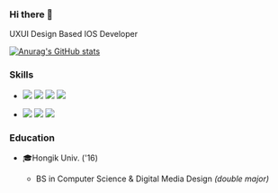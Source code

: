 ### Hi there 👋
UXUI Design Based IOS Developer 

[![Anurag's GitHub stats](https://github-readme-stats.vercel.app/api?username=seosieve&show_icons=true&theme=github_dark)](https://github.com/anuraghazra/github-readme-stats)

### Skills
- <img src="https://img.shields.io/badge/swift-F05138?style=flat-square&logo=swift&logoColor=white"/> <img src="https://img.shields.io/badge/ReactiveX-B7178C?style=flat-square&logo=ReactiveX&logoColor=white"/> <img src="https://img.shields.io/badge/UIkit-2396F3?style=flat-square&logo=UIkit&logoColor=white"/> <img src="https://img.shields.io/badge/Firebase-039BE5?style=flat-square&logo=Firebase&logoColor=white"/>

- <img src="https://img.shields.io/badge/Figma-F24E1E?style=flat-square&logo=figma&logoColor=white"/> <img src="https://img.shields.io/badge/blender-%23F5792A.svg?style=flat-square&logo=blender&logoColor=white"/> <img src="https://img.shields.io/badge/unrealengine-%23313131.svg?style=flat-square&logo=unrealengine&logoColor=white"/>

### Education
- 🎓Hongik Univ. ('16)
  
  - BS in Computer Science & Digital Media Design *(double major)*
